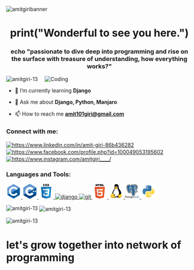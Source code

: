 ![amitgiribanner](https://github.com/amitgiri-13/amitgiri-13/assets/105470402/d1df2972-3cdd-407c-960a-a20591355382)
<h1 align="center">print("Wonderful to see you here.")</h1>
<h3 align="center">echo "passionate to dive deep into programming and rise on the surface with treasure of understanding, how everything works?"</h3>
<img align="right" alt="Coding" width="400" src="https://gifdb.com/images/high/coding-function-repeat-eat-sleep-7zxwkklr847mhchm.webp">
<p align="left"> <img src="https://komarev.com/ghpvc/?username=amitgiri-13&label=Profile%20views&color=0e75b6&style=flat" alt="amitgiri-13" /> </p>

- 🌱 I’m currently learning **Django**

- 💬 Ask me about **Django, Python, Manjaro**

- 📫 How to reach me **amit101giri@gmail.com**

<h3 align="left">Connect with me:</h3>
<p align="left">
<a href="https://www.linkedin.com/in/amit-giri-86b436282" target="blank"><img align="center" src="https://raw.githubusercontent.com/rahuldkjain/github-profile-readme-generator/master/src/images/icons/Social/linked-in-alt.svg" alt="https://www.linkedin.com/in/amit-giri-86b436282" height="30" width="40" /></a>
<a href="https://www.facebook.com/profile.php?id=100049053195602" target="blank"><img align="center" src="https://raw.githubusercontent.com/rahuldkjain/github-profile-readme-generator/master/src/images/icons/Social/facebook.svg" alt="https://www.facebook.com/profile.php?id=100049053195602" height="30" width="40" /></a>
<a href="https://www.instagram.com/amitgiri____/" target="blank"><img align="center" src="https://raw.githubusercontent.com/rahuldkjain/github-profile-readme-generator/master/src/images/icons/Social/instagram.svg" alt="https://www.instagram.com/amitgiri____/" height="30" width="40" /></a>
</p>

<h3 align="left">Languages and Tools:</h3>
<p align="left"> <a href="https://www.cprogramming.com/" target="_blank" rel="noreferrer"> <img src="https://raw.githubusercontent.com/devicons/devicon/master/icons/c/c-original.svg" alt="c" width="40" height="40"/> </a> <a href="https://www.w3schools.com/cpp/" target="_blank" rel="noreferrer"> <img src="https://raw.githubusercontent.com/devicons/devicon/master/icons/cplusplus/cplusplus-original.svg" alt="cplusplus" width="40" height="40"/> </a> <a href="https://www.w3schools.com/css/" target="_blank" rel="noreferrer"> <img src="https://raw.githubusercontent.com/devicons/devicon/master/icons/css3/css3-original-wordmark.svg" alt="css3" width="40" height="40"/> </a> <a href="https://www.djangoproject.com/" target="_blank" rel="noreferrer"> <img src="https://cdn.worldvectorlogo.com/logos/django.svg" alt="django" width="40" height="40"/> </a> <a href="https://git-scm.com/" target="_blank" rel="noreferrer"> <img src="https://www.vectorlogo.zone/logos/git-scm/git-scm-icon.svg" alt="git" width="40" height="40"/> </a> <a href="https://www.w3.org/html/" target="_blank" rel="noreferrer"> <img src="https://raw.githubusercontent.com/devicons/devicon/master/icons/html5/html5-original-wordmark.svg" alt="html5" width="40" height="40"/> </a> <a href="https://www.linux.org/" target="_blank" rel="noreferrer"> <img src="https://raw.githubusercontent.com/devicons/devicon/master/icons/linux/linux-original.svg" alt="linux" width="40" height="40"/> </a> <a href="https://www.postgresql.org" target="_blank" rel="noreferrer"> <img src="https://raw.githubusercontent.com/devicons/devicon/master/icons/postgresql/postgresql-original-wordmark.svg" alt="postgresql" width="40" height="40"/> </a> <a href="https://www.python.org" target="_blank" rel="noreferrer"> <img src="https://raw.githubusercontent.com/devicons/devicon/master/icons/python/python-original.svg" alt="python" width="40" height="40"/> </a> </p>


<p><img align="left" src="https://github-readme-stats.vercel.app/api/top-langs?username=amitgiri-13&show_icons=true&locale=en&layout=compact" alt="amitgiri-13" /></p>
<p>&nbsp;<img align="center" src="https://github-readme-stats.vercel.app/api?username=amitgiri-13&show_icons=true&locale=en" alt="amitgiri-13" /></p>
<p><img align="center" src="https://github-readme-streak-stats.herokuapp.com/?user=amitgiri-13&" alt="amitgiri-13" /></p>

# let's grow together into network of programming
